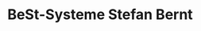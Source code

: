 ---
title: "BeSt-Systeme Stefan Bernt"
url: /sulzbach-rosenberg/best-systeme-stefan-bernt/
shop: Computer
---